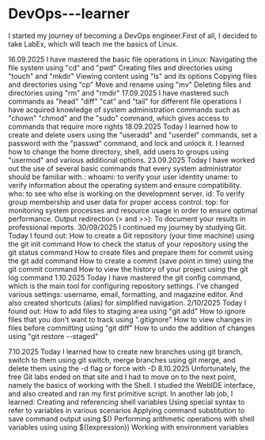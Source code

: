 # DevOps---learner
I started my journey of becoming a DevOps engineer.First of all, I decided to take LabEx, which will teach me the basics of Linux.

16.09.2025
I have mastered the basic file operations in Linux:
Navigating the file system using "cd" and "pwd"
Creating files and directories using "touch" and "mkdir"
Viewing content using "ls" and its options
Copying files and directories using "cp"
Move and rename using "mv"
Deleting files and directories using "rm" and "rmdir"
17.09.2025
I have mastered such commands as "head" "diff" "cat" and "tail" for different file operations
I have acquired knowledge of system administration commands such as "chown" "chmod" and the "sudo" command, which gives access to commands that require more rights
18.09.2025
Today I learned how to create and delete users using the "useradd" and "userdel" commands, set a password with the "passwd" command, and lock and unlock it. I learned how to change the home directory, shell, add users to groups using "usermod" and various additional options.
23.09.2025
Today I have worked out the use of several basic commands that every system administrator should be familiar with.:
whoami: to verify your user identity
uname: to verify information about the operating system and ensure compatibility.
who: to see who else is working on the development server.
id: To verify group membership and user data for proper access control.
top: for monitoring system processes and resource usage in order to ensure optimal performance.
Output redirection (> and >>): To document your results in professional reports.
30/09/2025
I continued my journey by studying Git. Today I found out:
How to create a Git repository (your time machine) using the git init command
How to check the status of your repository using the git status command
How to create files and prepare them for commit using the git add command
How to create a commit (save point in time) using the git commit command
How to view the history of your project using the git log command
1.10.2025
Today I have mastered the git config command, which is the main tool for configuring repository settings. I've changed various settings: username, email, formatting, and magazine editor. And also created shortcuts (alias) for simplified navigation.
2/10/2025
Today I found out:
How to add files to staging area using "git add"
How to ignore files that you don't want to track using ".gitignore"
How to view changes in files before committing using "git diff"
How to undo the addition of changes using "git restore --staged"

7.10.2025
Today I learned how to create new branches using git branch, switch to them using git switch, merge branches using git merge, and delete them using the -d flag or force with -D
8.10.2025
Unfortunately, the free Git labs ended on that site and I had to move on to the next point, namely the basics of working with the Shell. I studied the WebIDE interface, and also created and ran my first primitive script.
In another lab job, I learned:
Creating and referencing shell variables
Using special syntax to refer to variables in various scenarios
Applying command substitution to save command output using $()
Performing arithmetic operations with shell variables using using $((expression))
Working with environment variables
